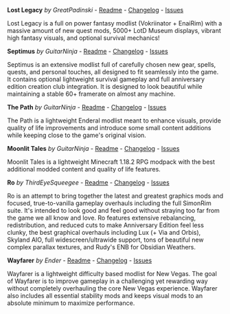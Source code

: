**Lost Legacy** _by GreatPadinski_ - [Readme](https://github.com/Lost-Outpost/lost-legacy/blob/main/README.md) - [Changelog](https://github.com/Lost-Outpost/lost-legacy/blob/main/CHANGELOG.md) - [Issues](https://github.com/Lost-Outpost/lost-legacy/issues)

Lost Legacy is a full on power fantasy modlist (Vokriinator + EnaiRim) with a massive amount of new quest mods, 5000+ LotD Museum displays, vibrant high fantasy visuals, and optional survival mechanics!

**Septimus** _by GuitarNinja_ - [Readme](https://github.com/Lost-Outpost/septimus/blob/main/README.md) - [Changelog](https://github.com/Lost-Outpost/septimus/blob/main/CHANGELOG.md) - [Issues](https://github.com/Lost-Outpost/septimus/issues)

Septimus is an extensive modlist full of carefully chosen new gear, spells, quests, and personal touches, all designed to fit seamlessly into the game. It contains optional lightweight survival gameplay and full anniversary edition creation club integration. It is designed to look beautiful while maintaining a stable 60+ framerate on almost any machine.

**The Path** _by GuitarNinja_ - [Readme](https://github.com/Lost-Outpost/thepath/blob/main/README.md) - [Changelog](https://github.com/Lost-Outpost/thepath/blob/main/CHANGELOG.md) - [Issues](https://github.com/Lost-Outpost/thepath/issues)

The Path is a lightweight Enderal modlist meant to enhance visuals, provide quality of life improvements and introduce some small content additions while keeping close to the game's original vision.

**Moonlit Tales** _by GuitarNinja_ - [Readme](https://github.com/Lost-Outpost/moonlit-tales/blob/main/README.md) - [Changelog](https://github.com/Lost-Outpost/moonlit-tales/blob/main/CHANGELOG.md) - [Issues](https://github.com/Lost-Outpost/moonlit-tales/issues)

Moonlit Tales is a lightweight Minecraft 1.18.2 RPG modpack with the best additional modded content and quality of life features.

**Ro** _by ThirdEyeSqueegee_ - [Readme](https://github.com/ThirdEyeSqueegee/Ro/blob/main/README.md) - [Changelog](https://github.com/ThirdEyeSqueegee/Ro/blob/main/CHANGELOG.md) - [Issues](https://github.com/ThirdEyeSqueegee/Ro/issues)

Ro is an attempt to bring together the latest and greatest graphics mods and focused, true-to-vanilla gameplay overhauls including the full SimonRim suite. It's intended to look good and feel good without straying too far from the game we all know and love. Ro features extensive rebalancing, redistribution, and reduced cuts to make Anniversary Edition feel less clunky, the best graphical overhauls including Lux (+ Via and Orbis), Skyland AIO, full widescreen/ultrawide support, tons of beautiful new complex parallax textures, and Rudy's ENB for Obsidian Weathers.

**Wayfarer** _by Ender_ - [Readme](https://github.com/Ender108/Wayfarer/blob/main/README.md) - [Changelog](https://github.com/Ender108/Wayfarer/blob/main/CHANGELOG.md) - [Issues](https://github.com/Ender108/Wayfarer/issues)

Wayfarer is a lightweight difficulty based modlist for New Vegas. The goal of Wayfarer is to improve gameplay in a challenging yet rewarding way without completely overhauling the core New Vegas experience. Wayfarer also includes all essential stability mods and keeps visual mods to an absolute minimum to maximize performance.
